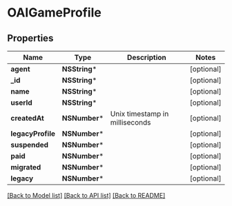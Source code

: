 # OAIGameProfile

## Properties
Name | Type | Description | Notes
------------ | ------------- | ------------- | -------------
**agent** | **NSString*** |  | [optional] 
**_id** | **NSString*** |  | [optional] 
**name** | **NSString*** |  | [optional] 
**userId** | **NSString*** |  | [optional] 
**createdAt** | **NSNumber*** | Unix timestamp in milliseconds | [optional] 
**legacyProfile** | **NSNumber*** |  | [optional] 
**suspended** | **NSNumber*** |  | [optional] 
**paid** | **NSNumber*** |  | [optional] 
**migrated** | **NSNumber*** |  | [optional] 
**legacy** | **NSNumber*** |  | [optional] 

[[Back to Model list]](../README.md#documentation-for-models) [[Back to API list]](../README.md#documentation-for-api-endpoints) [[Back to README]](../README.md)


